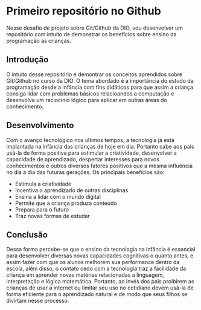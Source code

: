 # Primeiro repositório no Github
Nesse desafio de projeto sobre Git/Github da DIO, vou desenvolver um repositório com intuito de demonstrar os benefícios sobre ensino da programação as crianças.

## Introdução
O intuito desse repositório é demontrar os conceitos aprendidos sobre Git/Github no curso da DIO. O tema abordado é a importãncia do estudo da programação desde a infância com fins didáticos para que assim a criança consiga lidar com problemas básicos relacioandos a computação e desenvolva um raciocínio lógico para aplicar em outras áreas do conhecimento.

## Desenvolvimento
Com o avanço tecnológico nos ultimos tempos, a tecnologia já está implantada na infância das crianças de hoje em dia. Portanto cabe aos pais usá-la de forma positiva para estimular a criatividade, desenvolver a capacidade de aprendizado, despertar interesses para novos conhecimentos e outros diversos fatores positivos que a mesma influência no dia a dia das futuras gerações. 
Os principais benefícios são:

* Estimula a criatividade
* Incentiva o aprendizado de outras disciplinas
* Ensina a lidar com o mundo digital
* Permite que a criança produza conteúdo
* Prepara para o futuro
* Traz novas formas de estudar

## Conclusão
Dessa forma percebe-se que o ensino da tecnologia na infância é essencial para desenvolver diversas novas capacidades cognitivas o quanto antes, e assim fazer com que os alunos melhorem sua performance dentro da escola, além disso, o contato cedo com a tecnologia traz a facilidade da criança em aprender novas matérias relacionadas a linguagem, interpretação e lógica matemática. Portanto, ao invés dos pais proibirem as crianças de usar a internet ou limitar seu uso no cotidiano devem usá-la de forma eficiente para o aprendizado natural e de modo que seus filhos se divirtam nesse processo.
